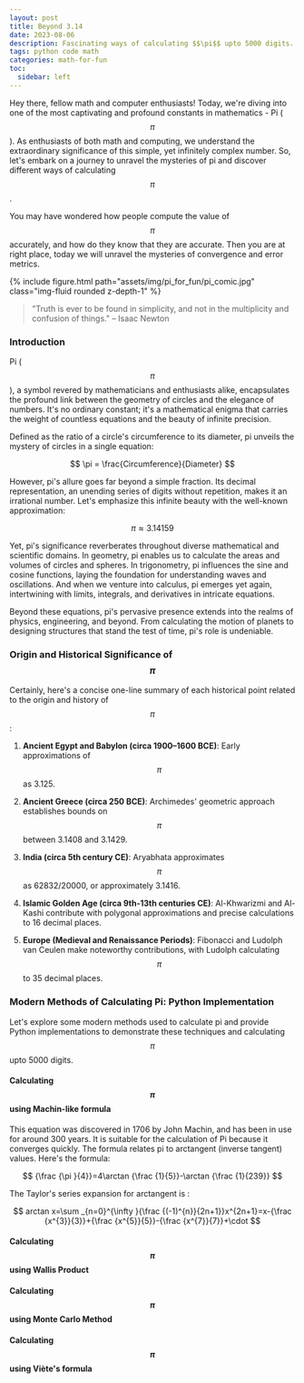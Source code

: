 ```yaml
---
layout: post
title: Beyond 3.14
date: 2023-08-06
description: Fascinating ways of calculating $$\pi$$ upto 5000 digits. 
tags: python code math
categories: math-for-fun
toc:
  sidebar: left
---
```


Hey there, fellow math and computer enthusiasts! Today, we're diving into one of the most captivating and profound constants in mathematics - Pi ($$\pi$$). As enthusiasts of both math and computing, we understand the extraordinary significance of this simple, yet infinitely complex number. So, let's embark on a journey to unravel the mysteries of pi and discover different ways of calculating $$\pi$$.

You may have wondered how people compute the value of $$\pi$$ accurately, and how do they know that they are accurate. Then you are at right place, today we will unravel the mysteries of convergence and error metrics.

{% include figure.html path="assets/img/pi_for_fun/pi_comic.jpg" class="img-fluid rounded z-depth-1" %}
<blockquote>
"Truth is ever to be found in simplicity, and not in the multiplicity and confusion of things." – Isaac Newton
</blockquote>

### Introduction
Pi ($$\pi$$), a symbol revered by mathematicians and enthusiasts alike, encapsulates the profound link between the geometry of circles and the elegance of numbers. It's no ordinary constant; it's a mathematical enigma that carries the weight of countless equations and the beauty of infinite precision.

Defined as the ratio of a circle's circumference to its diameter, pi unveils the mystery of circles in a single equation:

$$
\pi = \frac{Circumference}{Diameter} 
$$

However, pi's allure goes far beyond a simple fraction. Its decimal representation, an unending series of digits without repetition, makes it an irrational number. Let's emphasize this infinite beauty with the well-known approximation:

$$
\pi \approx 3.14159 
$$

Yet, pi's significance reverberates throughout diverse mathematical and scientific domains. In geometry, pi enables us to calculate the areas and volumes of circles and spheres. In trigonometry, pi influences the sine and cosine functions, laying the foundation for understanding waves and oscillations. And when we venture into calculus, pi emerges yet again, intertwining with limits, integrals, and derivatives in intricate equations.

Beyond these equations, pi's pervasive presence extends into the realms of physics, engineering, and beyond. From calculating the motion of planets to designing structures that stand the test of time, pi's role is undeniable.

### Origin and Historical Significance of $$\pi$$
Certainly, here's a concise one-line summary of each historical point related to the origin and history of $$\pi$$:

1. **Ancient Egypt and Babylon (circa 1900–1600 BCE)**: Early approximations of $$\pi$$ as 3.125.

2. **Ancient Greece (circa 250 BCE)**: Archimedes' geometric approach establishes bounds on $$\pi$$ between 3.1408 and 3.1429.

3. **India (circa 5th century CE)**: Aryabhata approximates $$\pi$$ as 62832/20000, or approximately 3.1416.

4. **Islamic Golden Age (circa 9th-13th centuries CE)**: Al-Khwarizmi and Al-Kashi contribute with polygonal approximations and precise calculations to 16 decimal places.

5. **Europe (Medieval and Renaissance Periods)**: Fibonacci and Ludolph van Ceulen make noteworthy contributions, with Ludolph calculating $$\pi$$ to 35 decimal places.

### Modern Methods of Calculating Pi: Python Implementation
Let's explore some modern methods used to calculate pi and provide Python implementations to demonstrate these techniques and calculating $$\pi$$ upto 5000 digits.

#### Calculating $$\pi$$ using Machin-like formula
This equation was discovered in 1706 by John Machin, and has been in use for around 300 years. It is suitable for the calculation of Pi because it converges quickly. The formula relates pi to arctangent (inverse tangent) values. Here's the formula:

$$
{\frac  {\pi }{4}}=4\arctan {\frac  {1}{5}}-\arctan {\frac  {1}{239}} 
$$

The Taylor's series expansion for arctangent is :

$$
arctan x=\sum _{n=0}^{\infty }{\frac {(-1)^{n}}{2n+1}}x^{2n+1}=x-{\frac {x^{3}}{3}}+{\frac {x^{5}}{5}}-{\frac {x^{7}}{7}}+\cdot
$$

#### Calculating $$\pi$$ using Wallis Product

#### Calculating $$\pi$$ using Monte Carlo Method

#### Calculating $$\pi$$ using Viète's formula
